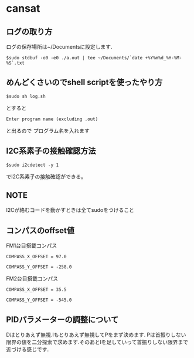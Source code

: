 # cansat

## ログの取り方

ログの保存場所は~/Documentsに設定します.


```shell
$sudo stdbuf -o0 -e0 ./a.out | tee ~/Documents/`date +%Y%m%d_%H-%M-%S`.txt
```

## めんどくさいのでshell scriptを使ったやり方

```shell
$sudo sh log.sh
```
とすると
```shell
Enter program name (excluding .out)
```
と出るので
プログラム名を入れます

## I2C系素子の接触確認方法

```shell
$sudo i2cdetect -y 1
```

でI2C系素子の接触確認ができる。

## NOTE

I2Cが絡むコードを動かすときは全てsudoをつけること

## コンパスのoffset値
FM1台目搭載コンパス

`COMPASS_X_OFFSET = 97.0`

`COMPASS_Y_OFFSET = -258.0`

FM2台目搭載コンパス

`COMPASS_X_OFFSET = 35.5`

`COMPASS_Y_OFFSET = -545.0`

## PIDパラメーターの調整について

Dはとりあえず無視.Iもとりあえず無視してPをまず決めます.
Pは首振りしない限界の値を二分探索で求めます.そのあとIを足していって首振りしない限界まで近づける感じです.

